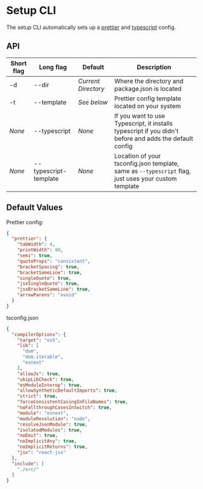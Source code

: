 # Setup CLI

The setup CLI automatically sets up a [prettier](https://www.npmjs.com/package/prettier)
and [typescript](https://www.npmjs.com/package/typescript) config.

## API

<table>
    <thead>
    <th>Short flag</th>
    <th>Long flag</th>
    <th>Default</th>
    <th>Description</th>
    </thead>
<tbody>
    <tr>
        <td>-d</td>
        <td>--dir</td>
        <td><i>Current Directory</i></td>
        <td>Where the directory and package.json is located</td>
    </tr>
    <tr>
        <td>-t</td>
        <td>--template</td>
        <td><i>See below</i></td>
        <td>Prettier config template located on your system</td>
    </tr>
    <tr>
        <td><i>None</i></td>
        <td>--typescript</td>
        <td><i>None</i></td>
        <td>If you want to use Typescript, it installs typescript if you didn't before and adds the default config</td>
    </tr>
    <tr>
        <td><i>None</i></td>
        <td>--typescript-template</td>
        <td><i>None</i></td>
        <td>Location of your tsconfig.json template, same as <code>--typescript</code> flag, just uses your custom template</td>
    </tr>
</tbody>
</table>

## Default Values

Prettier config:

```json
{
  "prettier": {
    "tabWidth": 4,
    "printWidth": 80,
    "semi": true,
    "quoteProps": "consistent",
    "bracketSpacing": true,
    "bracketSameLine": true,
    "singleQuote": true,
    "jsxSingleQuote": true,
    "jsxBracketSameLine": true,
    "arrowParens": "avoid"
  }
}
```

tsconfig.json

```json
{
  "compilerOptions": {
    "target": "es5",
    "lib": [
      "dom",
      "dom.iterable",
      "esnext"
    ],
    "allowJs": true,
    "skipLibCheck": true,
    "esModuleInterop": true,
    "allowSyntheticDefaultImports": true,
    "strict": true,
    "forceConsistentCasingInFileNames": true,
    "noFallthroughCasesInSwitch": true,
    "module": "esnext",
    "moduleResolution": "node",
    "resolveJsonModule": true,
    "isolatedModules": true,
    "noEmit": true,
    "noImplicitAny": true,
    "noImplicitReturns": true,
    "jsx": "react-jsx"
  },
  "include": [
    "./src/"
  ]
}
```
